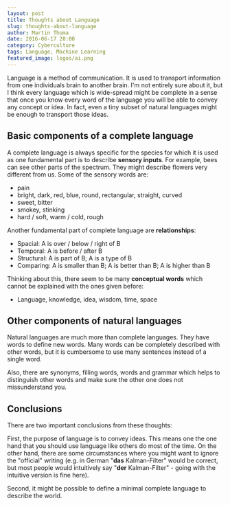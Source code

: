 ```yaml
---
layout: post
title: Thoughts about Language
slug: thoughts-about-language
author: Martin Thoma
date: 2016-06-17 20:00
category: Cyberculture
tags: Language, Machine Learning
featured_image: logos/ai.png
---
```

Language is a method of communication. It is used to transport information
from one individuals brain to another brain. I'm not entirely sure about it,
but I think every language which is wide-spread might be complete in a sense
that once you know every word of the language you will be able to convey any
concept or idea. In fact, even a tiny subset of natural languages might be
enough to transport those ideas.


## Basic components of a complete language

A complete language is always specific for the species for which it is used as
one fundamental part is to describe **sensory inputs**. For example, bees can
see other parts of the spectrum. They might describe flowers very different
from us. Some of the sensory words are:

* pain
* bright, dark, red, blue, round, rectangular, straight, curved
* sweet, bitter
* smokey, stinking
* hard / soft, warm / cold, rough


Another fundamental part of complete language are **relationships**:

* Spacial: A is over / below / right of B
* Temporal: A is before / after B
* Structural: A is part of B; A is a type of B
* Comparing: A is smaller than B; A is better than B; A is higher than B


Thinking about this, there seem to be many **conceptual words** which cannot be
explained with the ones given before:

* Language, knowledge, idea, wisdom, time, space



## Other components of natural languages

Natural languages are much more than complete languages. They have words to
define new words. Many words can be completely described with other words, but
it is cumbersome to use many sentences instead of a single word.

Also, there are synonyms, filling words, words and grammar which helps to
distinguish other words and make sure the other one does not missunderstand
you.


## Conclusions

There are two important conclusions from these thoughts:

First, the purpose of language is to convey ideas. This means one the one hand
that you should use language like others do most of the time. On the other
hand, there are some circumstances where you might want to ignore the
"official" writing (e.g. in German "**das** Kalman-Filter" would be correct,
but most people would intuitively say "**der** Kalman-Filter" - going with the
intuitive version is fine here).

Second, it might be possible to define a minimal complete language to describe
the world.
